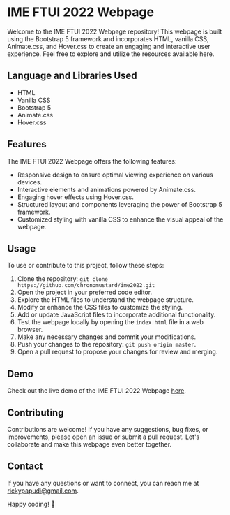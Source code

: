 # IME FTUI 2022 Webpage

Welcome to the IME FTUI 2022 Webpage repository! This webpage is built using the Bootstrap 5 framework and incorporates HTML, vanilla CSS, Animate.css, and Hover.css to create an engaging and interactive user experience. Feel free to explore and utilize the resources available here.

## Language and Libraries Used

- HTML
- Vanilla CSS
- Bootstrap 5
- Animate.css
- Hover.css

## Features

The IME FTUI 2022 Webpage offers the following features:

- Responsive design to ensure optimal viewing experience on various devices.
- Interactive elements and animations powered by Animate.css.
- Engaging hover effects using Hover.css.
- Structured layout and components leveraging the power of Bootstrap 5 framework.
- Customized styling with vanilla CSS to enhance the visual appeal of the webpage.

## Usage

To use or contribute to this project, follow these steps:

1. Clone the repository: `git clone https://github.com/chronomustard/ime2022.git`
2. Open the project in your preferred code editor.
3. Explore the HTML files to understand the webpage structure.
4. Modify or enhance the CSS files to customize the styling.
5. Add or update JavaScript files to incorporate additional functionality.
6. Test the webpage locally by opening the `index.html` file in a web browser.
7. Make any necessary changes and commit your modifications.
8. Push your changes to the repository: `git push origin master`.
9. Open a pull request to propose your changes for review and merging.

## Demo

Check out the live demo of the IME FTUI 2022 Webpage [here](https://chronomustard.github.io/ime2022/).

## Contributing

Contributions are welcome! If you have any suggestions, bug fixes, or improvements, please open an issue or submit a pull request. Let's collaborate and make this webpage even better together.

## Contact

If you have any questions or want to connect, you can reach me at [rickypapudi@gmail.com](mailto:rickypapudi@gmail.com).

Happy coding! 🚀
